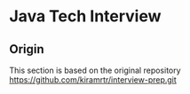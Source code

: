 # Java Tech Interview

## Origin

This section is based on the original repository https://github.com/kiramrtr/interview-prep.git

